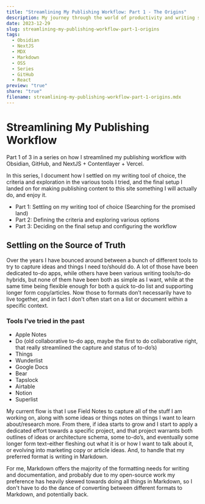 ```yaml
---
title: "Streamlining My Publishing Workflow: Part 1 - The Origins"
description: My journey through the world of productivity and writing software and what I ultimately settled on.
date: 2023-12-29
slug: streamlining-my-publishing-workflow-part-1-origins
tags:
  - Obsidian
  - NextJS
  - MDX
  - Markdown
  - OSS
  - Series
  - GitHub
  - React
preview: "true"
share: "true"
filename: streamlining-my-publishing-workflow-part-1-origins.mdx
---
```


# Streamlining My Publishing Workflow
<Subheader>Part 1 of 3 in a series on how I streamlined my publishing workflow with Obsidian, GitHub, and NextJS + Contentlayer + Vercel.</Subheader>

In this series, I document how I settled on my writing tool of choice, the criteria and exploration in the various tools I tried, and the final setup I landed on for making publishing content to this site something I will actually do, and enjoy it.

- Part 1: Settling on my writing tool of choice (Searching for the promised land)
- Part 2: Defining the criteria and exploring various options
- Part 3: Deciding on the final setup and configuring the workflow

## Settling on the Source of Truth
Over the years I have bounced around between a bunch of different tools to try to capture ideas and things I need to/should do. A lot of those have been dedicated to-do apps, while others have been various writing tools/to-do hybrids, but none of them have been both as simple as I want, while at the same time being flexible enough for both a quick to-do list and supporting longer form copy/articles. Now those to formats don’t necessarily have to live together, and in fact I don't often start on a list or document within a specific context.
### Tools I’ve tried in the past
- Apple Notes
- Do (old collaborative to-do app, maybe the first to do collaborative right, that really streamlined the capture and status of to-do’s)
- Things
- Wunderlist
- Google Docs
- Bear
- Tapslock
- Airtable
- Notion
- Superlist

My current flow is that I use Field Notes to capture all of the stuff I am working on, along with some ideas or things notes on things I want to learn about/research more. From there, if idea starts to grow and I start to apply a dedicated effort towards a specific project, and that project warrants both outlines of ideas or architecture schema, some to-do’s, and eventually some longer form text–either fleshing out what it is or how I want to talk about it, or evolving into marketing copy or article ideas. And, to handle that my preferred format is writing in Markdown.

For me, Markdown offers the majority of the formatting needs for writing and documentation, and probably due to my open-source work my preference has heavily skewed towards doing all things in Markdown, so I don't have to do the dance of converting between different formats to Markdown, and potentially back.